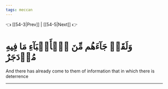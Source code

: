```yaml
---
tags: meccan
---
```


👈 [[54-3|Prev]] | [[54-5|Next]] 👉

# وَلَقَدۡ جَآءَهُم مِّنَ ٱلۡأَنۢبَآءِ مَا فِيهِ مُزۡدَجَرٌ

And there has already come to them of information that in which there is deterrence

---


